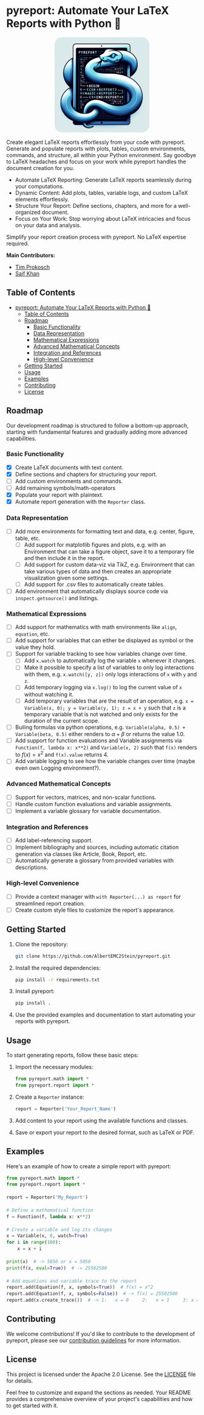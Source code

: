 # pyreport: Automate Your LaTeX Reports with Python 📝
<p align="center">
  <img src="https://raw.githubusercontent.com/AlbertEMC2Stein/pyreport/main/docs/images/pyreport.png" width=250 style="border-radius:20px"/>
</p>


Create elegant LaTeX reports effortlessly from your code with pyreport. Generate and populate reports with plots, tables, custom environments, commands, and structure, all within your Python environment. Say goodbye to LaTeX headaches and focus on your work while pyreport handles the document creation for you.

- Automate LaTeX Reporting: Generate LaTeX reports seamlessly during your computations.
- Dynamic Content: Add plots, tables, variable logs, and custom LaTeX elements effortlessly.
- Structure Your Report: Define sections, chapters, and more for a well-organized document.
- Focus on Your Work: Stop worrying about LaTeX intricacies and focus on your data and analysis.

Simplify your report creation process with pyreport. No LaTeX expertise required.

**Main Contributors:**
- [Tim Prokosch](mailto:prokosch@rhrk.uni-kl.de)
- [Saif Khan](mailto:saif.khan@edu.rptu.de)

## Table of Contents
- [pyreport: Automate Your LaTeX Reports with Python 📝](#pyreport-automate-your-latex-reports-with-python-)
  - [Table of Contents](#table-of-contents)
  - [Roadmap](#roadmap)
    - [Basic Functionality](#basic-functionality)
    - [Data Representation](#data-representation)
    - [Mathematical Expressions](#mathematical-expressions)
    - [Advanced Mathematical Concepts](#advanced-mathematical-concepts)
    - [Integration and References](#integration-and-references)
    - [High-level Convenience](#high-level-convenience)
  - [Getting Started](#getting-started)
  - [Usage](#usage)
  - [Examples](#examples)
  - [Contributing](#contributing)
  - [License](#license)

## Roadmap
Our development roadmap is structured to follow a bottom-up approach, starting with fundamental features and gradually adding more advanced capabilities.

### Basic Functionality
- [x] Create LaTeX documents with text content.
- [x] Define sections and chapters for structuring your report.
- [ ] Add custom environments and commands.
- [ ] Add remaining symbols/math-operators 
- [x] Populate your report with plaintext.
- [x] Automate report generation with the `Reporter` class.

### Data Representation
- [ ] Add more environments for formatting text and data, e.g. center, figure, table, etc.
    - [ ] Add support for matplotlib figures and plots, e.g. with an Environment that can take a figure object, save it to a temporary file and then include it in the report.
    - [ ] Add support for custom data-viz via TikZ, e.g. Environment that can take various types of data and then creates an appropriate visualization given some settings.
    - [ ] Add support for .csv files to automatically create tables.
- [ ] Add environment that automatically displays source code via `inspect.getsource()` and listings.

### Mathematical Expressions
- [ ] Add support for mathematics with math environments like `align`, `equation`, etc.
- [ ] Add support for variables that can either be displayed as symbol or the value they hold.
- [ ] Support for variable tracking to see how variables change over time.
    - [ ] Add `x.watch` to automatically log the variable `x` whenever it changes. 
    - [ ] Make it possible to specify a list of variables to only log interactions with them, e.g. `x.watch([y, z])` only logs interactions of `x` with `y` and `z`.
    - [ ] Add temporary logging via `x.log()` to log the current value of `x` without watching it.
    - [ ] Add temporary variables that are the result of an operation, e.g. `x = Variable(x, 0); y = Variable(y, 1); z = x + y` such that `z` is a temporary variable that is not watched and only exists for the duration of the current scope.
- [ ] Builing formulas via python operations, e.g. `Variable(alpha, 0.5) + Variable(beta, 0.5)` either renders to $\alpha + \beta$ or returns the value 1.0.
- [ ] Add support for function evaluations and Variable assignments via `Function(f, lambda x: x**2)` and `Variable(x, 2)` such that `f(x)` renders to $f(x) = x^2$ and `f(x).value` returns 4.
- [ ] Add variable logging to see how the variable changes over time (maybe even own Logging environment?).
 
### Advanced Mathematical Concepts
- [ ] Support for vectors, matrices, and non-scalar functions.
- [ ] Handle custom function evaluations and variable assignments.
- [ ] Implement a variable glossary for variable documentation.

### Integration and References
- [ ] Add label-referencing support.
- [ ] Implement bibliography and sources, including automatic citation generation via classes like Article, Book, Report, etc.
- [ ] Automatically generate a glossary from provided variables with descriptions.

### High-level Convenience
- [ ] Provide a context manager with `with Reporter(...) as report` for streamlined report creation.
- [ ] Create custom style files to customize the report's appearance.

## Getting Started
1. Clone the repository:

    ```bash
    git clone https://github.com/AlbertEMC2Stein/pyreport.git
    ```

2. Install the required dependencies:

    ```bash
    pip install -r requirements.txt
    ```

3. Install pyreport:

    ```bash
    pip install .
    ```

4. Use the provided examples and documentation to start automating your reports with pyreport.

## Usage
To start generating reports, follow these basic steps:

1. Import the necessary modules:

    ```python
    from pyreport.math import *
    from pyreport.report import *
    ```

2. Create a `Reporter` instance:

    ```python
    report = Reporter('Your_Report_Name')
    ```

3. Add content to your report using the available functions and classes.

4. Save or export your report to the desired format, such as LaTeX or PDF.

## Examples
Here's an example of how to create a simple report with pyreport:

```python
from pyreport.math import *
from pyreport.report import *

report = Reporter('My_Report')

# Define a mathematical function
f = Function(f, lambda x: x**2)

# Create a variable and log its changes
x = Variable(x, 0, watch=True)
for i in range(100):
    x = x + i

print(x)  # -> 5050 or x = 5050
print(f(x, eval=True))  # -> 25502500

# Add equations and variable trace to the report
report.add(Equation(f, x, symbols=True))  # f(x) = x^2
report.add(Equation(f, x, symbols=False))  # -> f(x) = 25502500 
report.add(x.create_trace())  # -> 1:   x = 0     2:   x = 1     3: x = 3 ...
```

## Contributing
We welcome contributions! If you'd like to contribute to the development of pyreport, please see our [contribution guidelines](CONTRIBUTING.md) for more information.

## License
This project is licensed under the Apache 2.0 License. See the [LICENSE](LICENSE) file for details.

Feel free to customize and expand the sections as needed. Your README provides a comprehensive overview of your project's capabilities and how to get started with it.